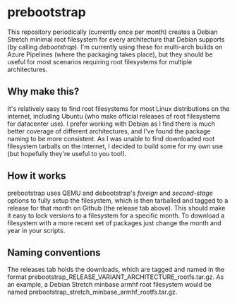 # prebootstrap
This repository periodically (currently once per month) creates a Debian Stretch minimal root filesystem for every architecture that Debian supports (by calling *debootstrap*). I'm currently using these for multi-arch builds on Azure Pipelines (where the packaging takes place), but they should be useful for most scenarios requiring root filesystems for multiple architectures.

## Why make this?
It's relatively easy to find root filesystems for most Linux distributions on the internet, including Ubuntu (who make official releases of root filesystems for datacenter use).  I prefer working with Debian as I find there is much better coverage of different architectures, and I've found the package naming to be more consistent.  As I was unable to find downloaded root filesystem tarballs on the internet, I decided to build some for my own use (but hopefully they're useful to you too!).

## How it works
prebootstrap uses QEMU and debootstrap's *foreign* and *second-stage* options to fully setup the filesystem, which is then tarballed and tagged to a release for that month on Github (the release tab above).  This should make it easy to lock versions to a filesystem for a specific month.  To download a filesystem with a more recent set of packages just change the month and year in your scripts.

## Naming conventions
The releases tab holds the downloads, which are tagged and named in the format prebootstrap_RELEASE_VARIANT_ARCHITECTURE_rootfs.tar.gz. As an example, a Debian Stretch minbase armhf root filesystem would be named prebootstrap_stretch_minbase_armhf_rootfs.tar.gz.
